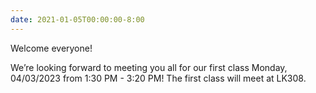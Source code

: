 ```yaml
---
date: 2021-01-05T00:00:00-8:00
---
```

Welcome everyone!

We’re looking forward to meeting you all for our first class Monday, 04/03/2023 from 1:30 PM - 3:20 PM! The first class will meet at LK308.
